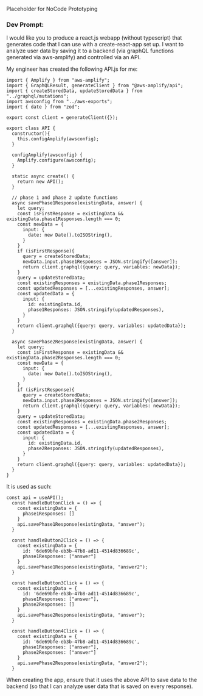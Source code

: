 Placeholder for NoCode Prototyping


### Dev Prompt:

I would like you to produce a react.js webapp (without typescript) that generates code that I can use with a create-react-app set up. 
I want to analyze user data by saving it to a backend (via graphQL functions generated via aws-amplify) and controlled via an API.

My engineer has created the following API.js for me:

```
import { Amplify } from "aws-amplify";
import { GraphQLResult, generateClient } from "@aws-amplify/api";
import { createStoredData, updateStoredData } from "../graphql/mutations";
import awsconfig from "../aws-exports";
import { date } from "zod";

export const client = generateClient({});

export class API {
  constructor(){
    this.configAmplify(awsconfig);
  }

  configAmplify(awsconfig) {
    Amplify.configure(awsconfig);
  }

  static async create() {
    return new API(); 
  }

  // phase 1 and phase 2 update functions
  async savePhase1Response(existingData, answer) {
    let query;
    const isFirstResponse = existingData && existingData.phase1Responses.length === 0;
    const newData = {
      input: {
        date: new Date().toISOString(),
      }
    }
    if (isFirstResponse){
      query = createStoredData;
      newData.input.phase1Responses = JSON.stringify([answer]);
      return client.graphql({query: query, variables: newData});
    } 
    query = updateStoredData;
    const existingResponses = existingData.phase1Responses;
    const updatedResponses = [...existingResponses, answer];
    const updatedData = { 
      input: {
        id: existingData.id,
        phase1Responses: JSON.stringify(updatedResponses),
      }
    }
    return client.graphql({query: query, variables: updatedData});
  }

  async savePhase2Response(existingData, answer) {
    let query;
    const isFirstResponse = existingData && existingData.phase2Responses.length === 0;
    const newData = {
      input: {
        date: new Date().toISOString(),
      }
    }
    if (isFirstResponse){
      query = createStoredData;
      newData.input.phase2Responses = JSON.stringify([answer]);
      return client.graphql({query: query, variables: newData});
    } 
    query = updateStoredData;
    const existingResponses = existingData.phase2Responses;
    const updatedResponses = [...existingResponses, answer];
    const updatedData = {
      input: {
        id: existingData.id,
        phase2Responses: JSON.stringify(updatedResponses),
      }
    }
    return client.graphql({query: query, variables: updatedData});
  }
}
```

It is used as such:

```
const api = useAPI();
  const handleButtonClick = () => {
    const existingData = {
      phase1Responses: []
    }
    api.savePhase1Response(existingData, "answer");
  }

  const handleButton2Click = () => {
    const existingData = {
      id: '6de69bfe-eb3b-47b8-ad11-4514d836689c',
      phase1Responses: ["answer"]
    }
    api.savePhase1Response(existingData, "answer2");
  }

  const handleButton3Click = () => {
    const existingData = {
      id: '6de69bfe-eb3b-47b8-ad11-4514d836689c',
      phase1Responses: ["answer"],
      phase2Responses: []
    }
    api.savePhase2Response(existingData, "answer");
  }

  const handleButton4Click = () => {
    const existingData = {
      id: '6de69bfe-eb3b-47b8-ad11-4514d836689c',
      phase1Responses: ["answer"],
      phase2Responses: ["answer"]
    }
    api.savePhase2Response(existingData, "answer2");
  }
```

When creating the app, ensure that it uses the above API to save data to the backend (so that I can analyze user data that is saved on every response).
